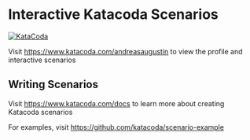 # Interactive Katacoda Scenarios

[![KataCoda](http://shields.katacoda.com/katacoda/andreasaugustin/count.svg)](https://www.katacoda.com/andreasaugustin "Get your profile on Katacoda.com")

Visit <https://www.katacoda.com/andreasaugustin> to view the profile and interactive scenarios

## Writing Scenarios

Visit <https://www.katacoda.com/docs> to learn more about creating Katacoda scenarios

For examples, visit <https://github.com/katacoda/scenario-example>
